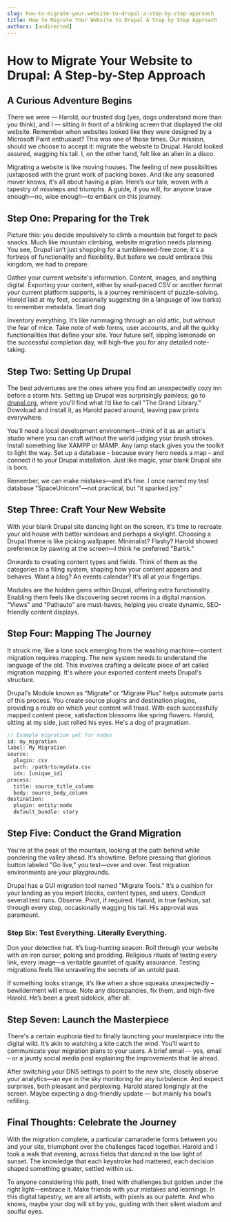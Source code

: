 ```yaml
---
slug: how-to-migrate-your-website-to-drupal-a-step-by-step-approach
title: How to Migrate Your Website to Drupal A Step by Step Approach
authors: [undirected]
---
```



# How to Migrate Your Website to Drupal: A Step-by-Step Approach

## A Curious Adventure Begins

There we were — Harold, our trusted dog (yes, dogs understand more than you think), and I — sitting in front of a blinking screen that displayed the old website. Remember when websites looked like they were designed by a Microsoft Paint enthusiast? This was one of those times. Our mission, should we choose to accept it: migrate the website to Drupal. Harold looked assured, wagging his tail. I, on the other hand, felt like an alien in a disco.

Migrating a website is like moving houses. The feeling of new possibilities juxtaposed with the grunt work of packing boxes. And like any seasoned mover knows, it's all about having a plan. Here’s our tale, woven with a tapestry of missteps and triumphs. A guide, if you will, for anyone brave enough—no, wise enough—to embark on this journey.

## Step One: Preparing for the Trek

Picture this: you decide impulsively to climb a mountain but forget to pack snacks. Much like mountain climbing, website migration needs planning. You see, Drupal isn’t just shopping for a tumbleweed-free zone; it's a fortress of functionality and flexibility. But before we could embrace this kingdom, we had to prepare.

Gather your current website's information. Content, images, and anything digital. Exporting your content, either by snail-paced CSV or another format your current platform supports, is a journey reminiscent of puzzle-solving. Harold laid at my feet, occasionally suggesting (in a language of low barks) to remember metadata. Smart dog.

Inventory everything. It’s like rummaging through an old attic, but without the fear of mice. Take note of web forms, user accounts, and all the quirky functionalities that define your site. Your future self, sipping lemonade on the successful completion day, will high-five you for any detailed note-taking.

## Step Two: Setting Up Drupal

The best adventures are the ones where you find an unexpectedly cozy inn before a storm hits. Setting up Drupal was surprisingly painless; go to [drupal.org](https://www.drupal.org/), where you'll find what I’d like to call "The Grand Library." Download and install it, as Harold paced around, leaving paw prints everywhere.

You’ll need a local development environment—think of it as an artist's studio where you can craft without the world judging your brush strokes. Install something like XAMPP or MAMP. Any lamp stack gives you the toolkit to light the way. Set up a database – because every hero needs a map – and connect it to your Drupal installation. Just like magic, your blank Drupal site is born.

Remember, we can make mistakes—and it’s fine. I once named my test database "SpaceUnicorn"—not practical, but “it sparked joy.”

## Step Three: Craft Your New Website

With your blank Drupal site dancing light on the screen, it's time to recreate your old house with better windows and perhaps a skylight. Choosing a Drupal theme is like picking wallpaper. Minimalist? Flashy? Harold showed preference by pawing at the screen—I think he preferred "Bartik."

Onwards to creating content types and fields. Think of them as the categories in a filing system, shaping how your content appears and behaves. Want a blog? An events calendar? It’s all at your fingertips.

Modules are the hidden gems within Drupal, offering extra functionality. Enabling them feels like discovering secret rooms in a digital mansion. "Views" and "Pathauto" are must-haves, helping you create dynamic, SEO-friendly content displays.

## Step Four: Mapping The Journey

It struck me, like a lone sock emerging from the washing machine—content migration requires mapping. The new system needs to understand the language of the old. This involves crafting a delicate piece of art called migration mapping. It's where your exported content meets Drupal's structure.

Drupal's Module known as “Migrate” or “Migrate Plus” helps automate parts of this process. You create source plugins and destination plugins, providing a route on which your content will tread. With each successfully mapped content piece, satisfaction blossoms like spring flowers. Harold, sitting at my side, just rolled his eyes. He's a dog of pragmatism.

```php
// Example migration yml for nodes
id: my_migration
label: My Migration
source:
  plugin: csv
  path: /path/to/mydata.csv
  ids: [unique_id]
process:
  title: source_title_column
  body: source_body_column
destination:
  plugin: entity:node
  default_bundle: story
```

## Step Five: Conduct the Grand Migration

You're at the peak of the mountain, looking at the path behind while pondering the valley ahead. It’s showtime. Before pressing that glorious button labeled "Go live," you test—over and over. Test migration environments are your playgrounds.

Drupal has a GUI migration tool named "Migrate Tools." It’s a cushion for your landing as you import blocks, content types, and users. Conduct several test runs. Observe. Pivot, if required. Harold, in true fashion, sat through every step, occasionally wagging his tail. His approval was paramount.

### Step Six: Test Everything. Literally Everything.

Don your detective hat. It’s bug-hunting season. Roll through your website with an iron cursor, poking and prodding. Religious rituals of testing every link, every image—a veritable gauntlet of quality assurance. Testing migrations feels like unraveling the secrets of an untold past.

If something looks strange, it’s like when a shoe squeaks unexpectedly – bewilderment will ensue. Note any discrepancies, fix them, and high-five Harold. He’s been a great sidekick, after all.

## Step Seven: Launch the Masterpiece

There's a certain euphoria tied to finally launching your masterpiece into the digital wild. It’s akin to watching a kite catch the wind. You'll want to communicate your migration plans to your users. A brief email -- yes, email – or a jaunty social media post explaining the improvements that lie ahead.

After switching your DNS settings to point to the new site, closely observe your analytics—an eye in the sky monitoring for any turbulence. And expect surprises, both pleasant and perplexing. Harold stared longingly at the screen. Maybe expecting a dog-friendly update — but mainly his bowl’s refilling.

## Final Thoughts: Celebrate the Journey

With the migration complete, a particular camaraderie forms between you and your site, triumphant over the challenges faced together. Harold and I took a walk that evening, across fields that danced in the low light of sunset. The knowledge that each keystroke had mattered, each decision shaped something greater, settled within us.

To anyone considering this path, lined with challenges but golden under the right light—embrace it. Make friends with your mistakes and learnings. In this digital tapestry, we are all artists, with pixels as our palette. And who knows, maybe your dog will sit by you, guiding with their silent wisdom and soulful eyes.